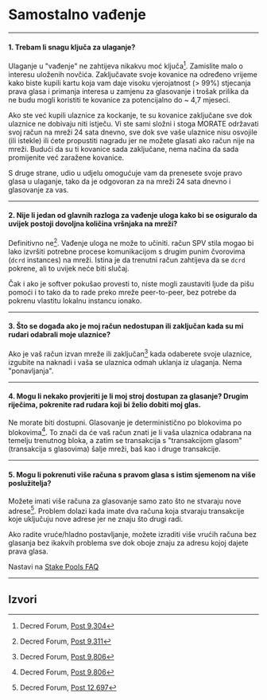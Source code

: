 # <i class="fa fa-male"></i> Samostalno vađenje 

---

#### 1. Trebam li snagu ključa za ulaganje? 

Ulaganje u "vađenje" ne zahtijeva nikakvu moć ključa[^9304]. Zamislite malo o interesu uloženih novčića. Zaključavate svoje kovanice na određeno vrijeme kako biste kupili kartu koja vam daje visoku vjerojatnost (> 99%) stjecanja prava glasa i primanja interesa u zamjenu za glasovanje i trošak prilika da ne budu mogli koristiti te kovanice za potencijalno do ~ 4,7 mjeseci.

Ako ste već kupili ulaznice za kockanje, te su kovanice zaključane sve dok ulaznice ne dobivaju niti istječu. Vi ste sami složni i stoga MORATE održavati svoj račun na mreži 24 sata dnevno, sve dok sve vaše ulaznice nisu osvojile (ili istekle) ili ćete propustiti nagradu jer ne možete glasati ako račun nije na mreži. Budući da su ti kovanice sada zaključane, nema načina da sada promijenite već zaražene kovanice.

S druge strane, udio u udjelu omogućuje vam da prenesete svoje pravo glasa u ulaganje, tako da je odgovoran za na mreži 24 sata dnevno i glasovanje za vas.

---

#### 2. Nije li jedan od glavnih razloga za vađenje uloga kako bi se osiguralo da uvijek postoji dovoljna količina vršnjaka na mreži?

Definitivno ne[^9311]. Vađenje uloga ne može to učiniti. račun SPV stila mogao bi lako izvršiti potrebne procese komunikacijom s drugim punim čvorovima (`dcrd` instances) na mreži. Istina je da trenutni račun zahtijeva da se `dcrd` pokrene, ali to uvijek neće biti slučaj.

Čak i ako je softver pokušao provesti to, niste mogli zaustaviti ljude da pišu pomoći i to tako da to rade preko mreže peer-to-peer, bez potrebe da pokrenu vlastitu lokalnu instancu ionako.

---

#### 3. Što se događa ako je moj račun nedostupan ili zaključan kada su mi rudari odabrali moje ulaznice? 

Ako je vaš račun izvan mreže ili zaključan[^9806] kada odaberete svoje ulaznice, izgubite na naknadi i vaša se ulaznica odmah uklanja iz ulaganja. Nema "ponavljanja".

---

#### 4. Mogu li nekako provjeriti je li moj stroj dostupan za glasanje? Drugim riječima, pokrenite rad rudara koji bi želio dobiti moj glas. 

Ne morate biti dostupni. Glasovanje je deterministično po blokovima po blokovima[^9806]. To znači da će vaš račun znati je li vaša ulaznica odabrana na temelju trenutnog bloka, a zatim se transakcija s "transakcijom glasom" (transakcija s glasovima) šalje mreži, baš kao i druge transakcije.

---

#### 5. Mogu li pokrenuti više računa s pravom glasa s istim sjemenom na više poslužitelja? 

Možete imati više računa za glasovanje samo zato što ne stvaraju nove adrese[^12697]. Problem dolazi kada imate dva računa koja stvaraju transakcije koje uključuju nove adrese jer ne znaju što drugi radi.

Ako radite vruće/hladno postavljanje, možete izraditi više vrućih računa bez glasanja bez ikakvih problema sve dok oboje znaju za adresu kojoj dajete prava glasa.

Nastavi na [Stake Pools FAQ](/faq/proof-of-stake/stake-pools.md)

---

## <i class="fa fa-book"></i> Izvori 

[^9304]: Decred Forum, [Post 9,304](https://forum.decred.org/threads/626/page-2#post-9304)
[^9311]: Decred Forum, [Post 9,311](https://forum.decred.org/threads/582/page-2#post-9311)
[^9806]: Decred Forum, [Post 9,806](https://forum.decred.org/threads/180/page-6#post-9806)
[^12697]: Decred Forum, [Post 12,697](https://forum.decred.org/threads/1127/#post-12697)

